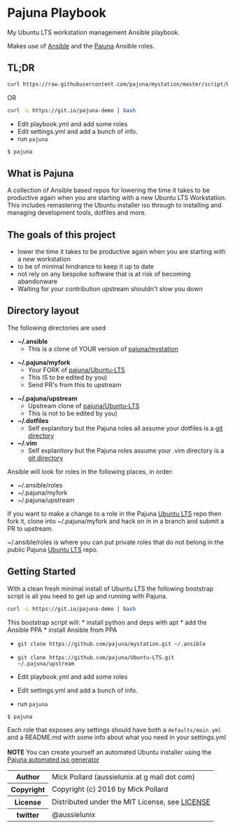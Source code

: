 # Pajuna Playbook

My Ubuntu LTS workstation management Ansible playbook.

Makes use of [Ansible](https://github.com/ansible/ansible/) and the  [Pajuna](https://github.com/pajuna/Ubuntu-LTS) Ansible roles.

## TL;DR

```bash
curl https://raw.githubusercontent.com/pajuna/mystation/master/script/bootstrap | bash
```
OR

```bash
curl -L https://git.io/pajuna-demo | bash
```

* Edit playbook.yml and add some roles
* Edit settings.yml and add a bunch of info.
* run `pajuna`
```bash
$ pajuna
```

## What is Pajuna

A collection of Ansible based repos for lowering the time it takes to be productive again when you are starting with a new Ubuntu LTS Workstation.
This includes remastering the Ubuntu installer iso through to installing and managing development tools, dotfiles and more.

## The goals of this project

* lower the time it takes to be productive again when you are starting with a new workstation
* to be of minimal hindrance to keep it up to date
* not rely on any bespoke software that is at risk of becoming abandonware
* Waiting for your contribution upstream shouldn't slow you down

## Directory layout

The following directories are used

* **~/.ansible**
    * This is a clone of YOUR version of [pajuna/mystation](https://github.com/pajuna/mystation)
- **~/.pajuna/myfork**
    * Your FORK of [pajuna/Ubuntu-LTS](https://github.com/pajuna/Ubuntu-LTS)
    * This IS to be edited by you)
    * Send PR's from this to upstream
* **~/.pajuna/upstream**
    * Upstream clone of [pajuna/Ubuntu-LTS](https://github.com/pajuna/Ubuntu-LTS)
    * This is not to be edited by you)
* **~/.dotfiles**
    * Self explanitory but the Pajuna roles all assume your dotfiles is a [git directory](https://github.com/pajuna/dotfiles)
* **~/.vim**
    * Self explanitory but the Pajuna roles assume your .vim directory is a [git directory](https://github.com/pajuna/vimrc)

Ansible will look for roles in the following places, in order:

* ~/.ansible/roles
* ~/.pajuna/myfork
* ~/.pajuna/upstream

If you want to make a change to a role in the Pajuna [Ubuntu LTS](https://github.com/pajuna/Ubuntu-LTS) repo then fork it, clone into ~/.pajuna/myfork and hack on in in a branch and submit a PR to upstream.

~/.ansible/roles is where you can put private roles that do not belong in the public Pajuna [Ubuntu LTS](https://github.com/pajuna/Ubuntu-LTS) repo.

## Getting Started

With a clean fresh minimal install of Ubuntu LTS the following bootstrap script is all you need to get up and running with Pajuna.

```bash
curl -L https://git.io/pajuna-demo | bash
```
This bootstrap script will:
	* install python and deps with apt
	* add the Ansible PPA
	* install Ansible from PPA
  * `git clone https://github.com/pajuna/mystation.git ~/.ansible`
  * `git clone https://github.com/pajuna/Ubuntu-LTS.git ~/.pajuna/upstream`

* Edit playbook.yml and add some roles
* Edit settings.yml and add a bunch of info.
* run `pajuna`
```bash
$ pajuna
```

Each role that exposes any settings should have both a `defaults/main.yml` and a README.md with some info about what you need in your settings.yml
<br />
<br />
**NOTE** You can create yourself an automated Ubuntu installer using the [Pajuna automated iso generator](https://github.com/pajuna/ubuntu-custom-iso)

<table>
  <tr>
    <th>Author</th><td>Mick Pollard (aussielunix at g mail dot com)</td>
  </tr>
  <tr>
    <th>Copyright</th><td>Copyright (c) 2016 by Mick Pollard</td>
  </tr>
  <tr>
    <th>License</th><td>Distributed under the MIT License, see <a href="https://github.com/pajuna/mystation/blob/master/LICENSE">LICENSE</a></td>
  </tr>
  <tr>
    <th>twitter </th><td>@aussielunix</td>
  </tr>
</table>
